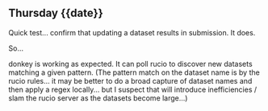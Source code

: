 ## Thursday {{date}}

Quick test... confirm that updating a dataset results in submission.  It does.

So...

donkey is working as expected.  It can poll rucio to discover new datasets matching a given pattern.  (The pattern match on the dataset name is by the rucio rules... it may be better to do a broad capture of dataset names and then apply a regex locally... but I suspect that will introduce inefficiencies / slam the rucio server as the datasets become large...)

